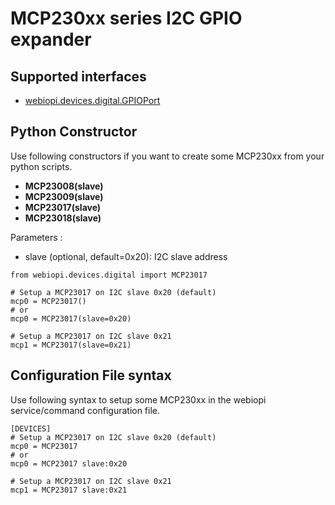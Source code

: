 # MCP230xx series I2C GPIO expander #

## Supported interfaces ##
  * [webiopi.devices.digital.GPIOPort](DIGITAL#GPIOPort.md)

## Python Constructor ##
Use following constructors if you want to create some MCP230xx from your python scripts.
  * **MCP23008(slave)**
  * **MCP23009(slave)**
  * **MCP23017(slave)**
  * **MCP23018(slave)**

Parameters :
  * slave (optional, default=0x20): I2C slave address

```
from webiopi.devices.digital import MCP23017

# Setup a MCP23017 on I2C slave 0x20 (default)
mcp0 = MCP23017()
# or
mcp0 = MCP23017(slave=0x20)

# Setup a MCP23017 on I2C slave 0x21
mcp1 = MCP23017(slave=0x21)
```

## Configuration File syntax ##
Use following syntax to setup some MCP230xx in the webiopi service/command configuration file.
```
[DEVICES]
# Setup a MCP23017 on I2C slave 0x20 (default)
mcp0 = MCP23017
# or
mcp0 = MCP23017 slave:0x20

# Setup a MCP23017 on I2C slave 0x21
mcp1 = MCP23017 slave:0x21
```